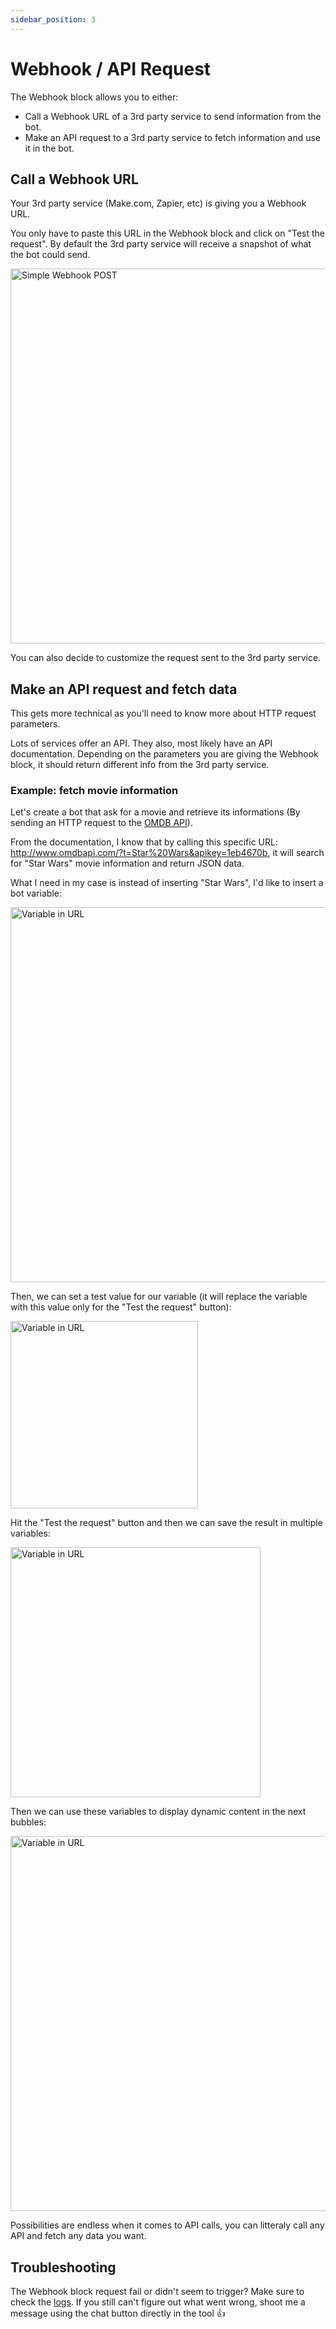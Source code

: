 ```yaml
---
sidebar_position: 3
---
```


# Webhook / API Request

The Webhook block allows you to either:

- Call a Webhook URL of a 3rd party service to send information from the bot.
- Make an API request to a 3rd party service to fetch information and use it in the bot.

## Call a Webhook URL

Your 3rd party service (Make.com, Zapier, etc) is giving you a Webhook URL.

You only have to paste this URL in the Webhook block and click on "Test the request". By default the 3rd party service will receive a snapshot of what the bot could send.

<img src="/img/blocks/integrations/webhook/simple-post.png" width="600" alt="Simple Webhook POST" />

You can also decide to customize the request sent to the 3rd party service.

## Make an API request and fetch data

This gets more technical as you'll need to know more about HTTP request parameters.

Lots of services offer an API. They also, most likely have an API documentation. Depending on the parameters you are giving the Webhook block, it should return different info from the 3rd party service.

### Example: fetch movie information

Let's create a bot that ask for a movie and retrieve its informations (By sending an HTTP request to the [OMDB API](http://www.omdbapi.com/)).

From the documentation, I know that by calling this specific URL: http://www.omdbapi.com/?t=Star%20Wars&apikey=1eb4670b, it will search for "Star Wars" movie information and return JSON data.

What I need in my case is instead of inserting "Star Wars", I'd like to insert a bot variable:

<img src="/img/blocks/integrations/webhook/variable-url.png" width="600" alt="Variable in URL" />

Then, we can set a test value for our variable (it will replace the variable with this value only for the "Test the request" button):

<img src="/img/blocks/integrations/webhook/variable-test-value.png" width="300" alt="Variable in URL" />

Hit the "Test the request" button and then we can save the result in multiple variables:

<img src="/img/blocks/integrations/webhook/save-in-variable.png" width="400" alt="Variable in URL" />

Then we can use these variables to display dynamic content in the next bubbles:

<img src="/img/blocks/integrations/webhook/preview.png" width="600" alt="Variable in URL" />

Possibilities are endless when it comes to API calls, you can litteraly call any API and fetch any data you want.


## Troubleshooting

The Webhook block request fail or didn't seem to trigger? Make sure to check the [logs](/editor/results). If you still can't figure out what went wrong, shoot me a message using the chat button directly in the tool 👍
